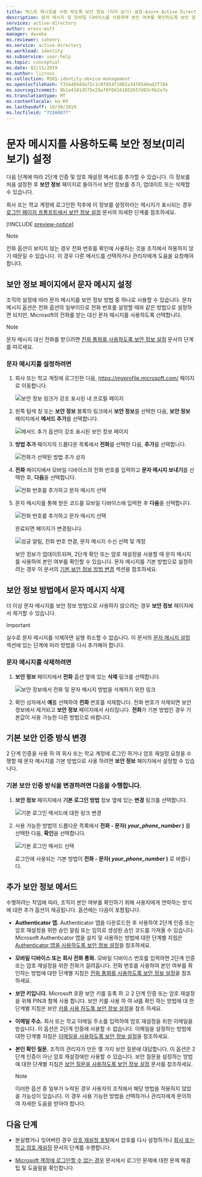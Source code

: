 ```yaml
---
title: 텍스트 메시징을 사용 하도록 보안 정보 (미리 보기) 설정-Azure Active Directory | Microsoft Docs
description: 문자 메시지 및 모바일 디바이스를 사용하여 본인 여부를 확인하도록 보안 정보를 설정하는 방법입니다.
services: active-directory
author: eross-msft
manager: daveba
ms.reviewer: sahenry
ms.service: active-directory
ms.workload: identity
ms.subservice: user-help
ms.topic: conceptual
ms.date: 02/13/2019
ms.author: lizross
ms.collection: M365-identity-device-management
ms.openlocfilehash: f3544094da72c1c0f854f3d02a34f8540ad2f784
ms.sourcegitcommit: 0b1a4101d575e28af0f0d161852b57d82c9b2a7e
ms.translationtype: MT
ms.contentlocale: ko-KR
ms.lasthandoff: 10/30/2019
ms.locfileid: "73160877"
---
```

# <a name="set-up-security-info-preview-to-use-text-messaging"></a>문자 메시지를 사용하도록 보안 정보(미리 보기) 설정

다음 단계에 따라 2단계 인증 및 암호 재설정 메서드를 추가할 수 있습니다. 이 정보를 처음 설정한 후 **보안 정보** 페이지로 돌아가서 보안 정보를 추가, 업데이트 또는 삭제할 수 있습니다.

회사 또는 학교 계정에 로그인한 직후에 이 정보를 설정하라는 메시지가 표시되는 경우 [로그인 페이지 프롬프트에서 보안 정보 설정](security-info-setup-signin.md) 문서의 자세한 단계를 참조하세요.

[!INCLUDE [preview-notice](../../../includes/active-directory-end-user-preview-notice-security-info.md)]

>[!Note]
>전화 옵션이 보이지 않는 경우 전화 번호를 확인에 사용하는 것을 조직에서 허용하지 않기 때문일 수 있습니다. 이 경우 다른 메서드를 선택하거나 관리자에게 도움을 요청해야 합니다.

## <a name="set-up-text-messages-from-the-security-info-page"></a>보안 정보 페이지에서 문자 메시지 설정

조직의 설정에 따라 문자 메시지를 보안 정보 방법 중 하나로 사용할 수 있습니다. 문자 메시지 옵션은 전화 옵션의 일부이므로 전화 번호를 설정할 때와 같은 방법으로 설정하면 되지만, Microsoft의 전화를 받는 대신 문자 메시지를 사용하도록 선택합니다.

>[!Note]
>문자 메시지 대신 전화를 받으려면 [전화 통화를 사용하도록 보안 정보 설정](security-info-setup-phone-number.md) 문서의 단계를 따르세요.

### <a name="to-set-up-text-messages"></a>문자 메시지를 설정하려면

1. 회사 또는 학교 계정에 로그인한 다음, https://myprofile.microsoft.com/ 페이지로 이동합니다.

    ![보안 정보 링크가 강조 표시된 내 프로필 페이지](media/security-info/securityinfo-myprofile-page.png)

2. 왼쪽 탐색 창 또는 **보안 정보** 블록의 링크에서 **보안 정보**를 선택한 다음, **보안 정보** 페이지에서 **메서드 추가**를 선택합니다.

    ![메서드 추가 옵션이 강조 표시된 보안 정보 페이지](media/security-info/securityinfo-myprofile-addmethod-page.png)

3. **방법 추가** 페이지의 드롭다운 목록에서 **전화**를 선택한 다음, **추가**를 선택합니다.

    ![전화가 선택된 방법 추가 상자](media/security-info/securityinfo-myprofile-addphonetext.png)

4. **전화** 페이지에서 모바일 디바이스의 전화 번호를 입력하고 **문자 메시지 보내기**를 선택한 후, **다음**을 선택합니다.

    ![전화 번호를 추가하고 문자 메시지 선택](media/security-info/securityinfo-myprofile-phonetext-addnumber.png)

5. 문자 메시지를 통해 받은 코드를 모바일 디바이스에 입력한 후 **다음**을 선택합니다.

    ![전화 번호를 추가하고 문자 메시지 선택](media/security-info/securityinfo-myprofile-phonetext-entercode.png)

    완료되면 페이지가 변경됩니다.

    ![성공 알림, 전화 번호 연결, 문자 메시지 수신 선택 및 계정](media/security-info/securityinfo-myprofile-phonetext-success.png)

    보안 정보가 업데이트되며, 2단계 확인 또는 암호 재설정을 사용할 때 문자 메시지를 사용하여 본인 여부를 확인할 수 있습니다. 문자 메시지를 기본 방법으로 설정하려는 경우 이 문서의 [기본 보안 정보 방법 변경](#change-your-default-security-info-method) 섹션을 참조하세요.

## <a name="delete-text-messaging-from-your-security-info-methods"></a>보안 정보 방법에서 문자 메시지 삭제

더 이상 문자 메시지를 보안 정보 방법으로 사용하지 않으려는 경우 **보안 정보** 페이지에서 제거할 수 있습니다.

>[!Important]
>실수로 문자 메시지를 삭제하면 실행 취소할 수 없습니다. 이 문서의 [문자 메시지 설정](#set-up-text-messages-from-the-security-info-page) 섹션에 있는 단계에 따라 방법을 다시 추가해야 합니다.

### <a name="to-delete-text-messaging"></a>문자 메시지를 삭제하려면

1. **보안 정보** 페이지에서 **전화** 옵션 옆에 있는 **삭제** 링크를 선택합니다.

    ![보안 정보에서 전화 및 문자 메시지 방법을 삭제하기 위한 링크](media/security-info/securityinfo-myprofile-phonetext-delete.png)

2. 확인 상자에서 **예**를 선택하여 **전화** 번호를 삭제합니다. 전화 번호가 삭제되면 보안 정보에서 제거되고 **보안 정보** 페이지에서 사라집니다. **전화**가 기본 방법인 경우 기본값이 사용 가능한 다른 방법으로 바뀝니다.

## <a name="change-your-default-security-info-method"></a>기본 보안 인증 방식 변경

2 단계 인증을 사용 하 여 회사 또는 학교 계정에 로그인 하거나 암호 재설정 요청을 수행할 때 문자 메시지를 기본 방법으로 사용 하려면 **보안 정보** 페이지에서 설정할 수 있습니다.

### <a name="to-change-your-default-security-info-method"></a>기본 보안 인증 방식을 변경하려면 다음을 수행합니다.

1. **보안 정보** 페이지에서 **기본 로그인 방법** 정보 옆에 있는 **변경** 링크를 선택합니다.

    ![기본 로그인 메서드에 대한 링크 변경](media/security-info/securityinfo-myprofile-phonetext-defaultchange.png)

2. 사용 가능한 방법의 드롭다운 목록에서 **전화 - 문자( *_your_phone_number_* )** 를 선택한 다음, **확인**을 선택합니다.

    ![기본 로그인 메서드 선택](media/security-info/securityinfo-myprofile-phonetext-changeddefault.png)

    로그인에 사용되는 기본 방법이 **전화 - 문자( *_your_phone_number_* )** 로 바뀝니다.

## <a name="additional-security-info-methods"></a>추가 보안 정보 메서드

수행하려는 작업에 따라, 조직이 본인 여부를 확인하기 위해 사용자에게 연락하는 방식에 대한 추가 옵션이 제공됩니다. 옵션에는 다음이 포함됩니다.

- **Authenticator 앱.** Authenticator 앱을 다운로드한 후 사용하여 2단계 인증 또는 암호 재설정을 위한 승인 알림 또는 임의로 생성된 승인 코드를 가져올 수 있습니다. Microsoft Authenticator 앱을 설치 및 사용하는 방법에 대한 단계별 지침은 [Authenticator 앱을 사용하도록 보안 정보 설정](security-info-setup-auth-app.md)을 참조하세요.

- **모바일 디바이스 또는 회사 전화 통화.** 모바일 디바이스 번호를 입력하면 2단계 인증 또는 암호 재설정을 위한 전화가 걸려옵니다. 전화 번호를 사용하여 본인 여부를 확인하는 방법에 대한 단계별 지침은 [전화 통화를 사용하도록 보안 정보 설정](security-info-setup-phone-number.md)을 참조하세요.

- **보안 키입니다.** Microsoft 호환 보안 키를 등록 하 고 2 단계 인증 또는 암호 재설정을 위해 PIN과 함께 사용 합니다. 보안 키를 사용 하 여 id를 확인 하는 방법에 대 한 단계별 지침은 보안 [키를 사용 하도록 보안 정보 설정](security-info-setup-security-key.md)을 참조 하세요.

- **이메일 주소.** 회사 또는 학교 이메일 주소를 입력하여 암호 재설정을 위한 이메일을 받습니다. 이 옵션은 2단계 인증에 사용할 수 없습니다. 이메일을 설정하는 방법에 대한 단계별 지침은 [이메일을 사용하도록 보안 정보 설정](security-info-setup-email.md)을 참조하세요.

- **본인 확인 질문.** 조직의 관리자가 만든 몇 가지 보안 질문에 대답합니다. 이 옵션은 2단계 인증이 아닌 암호 재설정에만 사용할 수 있습니다. 보안 질문을 설정하는 방법에 대한 단계별 지침은 [보안 질문을 사용하도록 보안 정보 설정](security-info-setup-questions.md) 문서를 참조하세요.

    >[!Note]
    >이러한 옵션 중 일부가 누락된 경우 사용자의 조직에서 해당 방법을 허용하지 않았을 가능성이 있습니다. 이 경우 사용 가능한 방법을 선택하거나 관리자에게 문의하여 자세한 도움을 받아야 합니다.

## <a name="next-steps"></a>다음 단계

- 분실했거나 잊어버린 경우 [암호 재설정 포털](https://passwordreset.microsoftonline.com/)에서 암호를 다시 설정하거나 [회사 또는 학교 암호 재설정](active-directory-passwords-update-your-own-password.md) 문서의 단계를 수행합니다.

- [Microsoft 계정에 로그인할 수 없는 경우](https://support.microsoft.com/help/12429/microsoft-account-sign-in-cant) 문서에서 로그인 문제에 대한 문제 해결 팁 및 도움말을 확인합니다.
